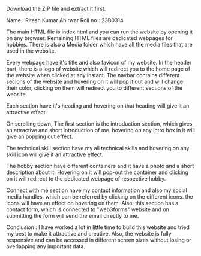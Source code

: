 Download the ZIP file and extract it first.

Name : Ritesh Kumar Ahirwar
Roll no : 23B0314

The main HTML file is index.html and you can run the website by opening it on any browser. Remaining HTML files are dedicated webpages for hobbies. There is also a Media folder which have all the media files that are used in the website.

Every webpage have it's title and also favicon of my website. 
In the header part, there is a logo of website which will redirect you to the home page of the website when clicked at any instant. The navbar contains different secions of the website and hovering on it will pop it out and will change their color, clicking on them will redirect you to different sections of the website.

Each section have it's heading and hovering on that heading will give it an attractive effect.

On scrolling down, The first section is the introduction section, which gives an attractive and short introduction of me. hovering on any intro box in it will give an popping out effect.

The technical skill section have my all technical skills and hovering on any skill icon will give it an attractive effect.

The hobby section have different containers and it have a photo and a short description about it. Hovering on it will pop-out the container and clicking on it will redirect to the dedicated webpage of respective hobby.

Connect with me section have my contact information and also my social media handles. which can be referred by clicking on the different icons. the icons will have an effect on hovering on them. Also, this section has a contact form, which is connected to "web3forms" website and on submitting the form will send the email directly to me.

Conclusion : I have worked a lot in little time to build this website and tried my best to make it attractive and creative. Also, the website is fully responsive and can be accessed in different screen sizes without losing or overlapping any important data.